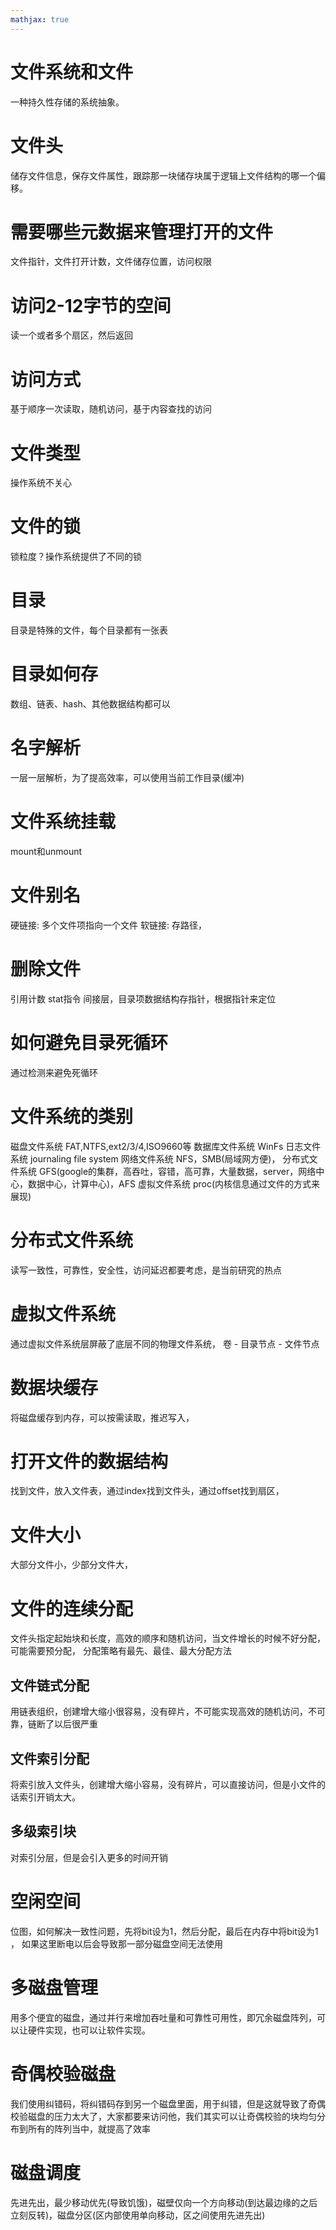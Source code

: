 ```yaml
---
mathjax: true
---
```


# 文件系统和文件
 一种持久性存储的系统抽象。

# 文件头
 储存文件信息，保存文件属性，跟踪那一块储存块属于逻辑上文件结构的哪一个偏移。

# 需要哪些元数据来管理打开的文件
 文件指针，文件打开计数，文件储存位置，访问权限

# 访问2-12字节的空间
 读一个或者多个扇区，然后返回

# 访问方式
 基于顺序一次读取，随机访问，基于内容查找的访问

<!-- more -->
# 文件类型
 操作系统不关心

# 文件的锁
 锁粒度？操作系统提供了不同的锁

# 目录
 目录是特殊的文件，每个目录都有一张表

# 目录如何存
 数组、链表、hash、其他数据结构都可以

# 名字解析
 一层一层解析，为了提高效率，可以使用当前工作目录(缓冲)

# 文件系统挂载
 mount和unmount

# 文件别名
 硬链接: 多个文件项指向一个文件
 软链接: 存路径，

# 删除文件
 引用计数 stat指令
 间接层，目录项数据结构存指针，根据指针来定位

# 如何避免目录死循环
 通过检测来避免死循环

# 文件系统的类别
 磁盘文件系统 FAT,NTFS,ext2/3/4,ISO9660等
 数据库文件系统 WinFs
 日志文件系统 journaling file system
 网络文件系统 NFS，SMB(局域网方便)，
 分布式文件系统 GFS(google的集群，高吞吐，容错，高可靠，大量数据，server，网络中心，数据中心，计算中心)，AFS
 虚拟文件系统 proc(内核信息通过文件的方式来展现)

# 分布式文件系统
 读写一致性，可靠性，安全性，访问延迟都要考虑，是当前研究的热点

# 虚拟文件系统
 通过虚拟文件系统层屏蔽了底层不同的物理文件系统，
 卷 - 目录节点 - 文件节点

# 数据块缓存
 将磁盘缓存到内存，可以按需读取，推迟写入，

# 打开文件的数据结构
 找到文件，放入文件表，通过index找到文件头，通过offset找到扇区，

# 文件大小
 大部分文件小，少部分文件大，

# 文件的连续分配
 文件头指定起始块和长度，高效的顺序和随机访问，当文件增长的时候不好分配，可能需要预分配，
 分配策略有最先、最佳、最大分配方法

## 文件链式分配
 用链表组织，创建增大缩小很容易，没有碎片，不可能实现高效的随机访问，不可靠，链断了以后很严重

## 文件索引分配
 将索引放入文件头，创建增大缩小容易，没有碎片，可以直接访问，但是小文件的话索引开销太大。

## 多级索引块
 对索引分层，但是会引入更多的时间开销

# 空闲空间
 位图，如何解决一致性问题，先将bit设为1，然后分配，最后在内存中将bit设为1 ， 如果这里断电以后会导致那一部分磁盘空间无法使用

# 多磁盘管理
 用多个便宜的磁盘，通过并行来增加吞吐量和可靠性可用性，即冗余磁盘阵列，可以让硬件实现，也可以让软件实现。

# 奇偶校验磁盘
 我们使用纠错码，将纠错码存到另一个磁盘里面，用于纠错，但是这就导致了奇偶校验磁盘的压力太大了，大家都要来访问他，我们其实可以让奇偶校验的块均匀分布到所有的阵列当中，就提高了效率


# 磁盘调度
 先进先出，最少移动优先(导致饥饿)，磁壁仅向一个方向移动(到达最边缘的之后立刻反转)，磁盘分区(区内部使用单向移动，区之间使用先进先出)